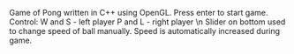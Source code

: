 Game of Pong written in C++ using OpenGL.
Press enter to start game.
Control:
W and S - left player
P and L - right player \n
Slider on bottom used to change speed of ball manually. Speed is automatically increased during game.